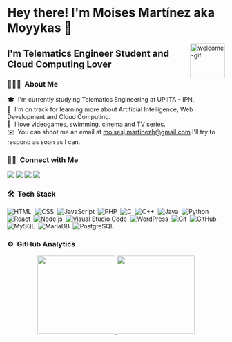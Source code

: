 <!--
**moyykas/moyykas** is a ✨ _special_ ✨ repository because its `README.md` (this file) appears on your GitHub profile.
-->
# 𝐇ey there! I'm Moises Martínez aka Moyykas 👋

<img align="right" alt="welcome-gif" height="80px" src="https://polekon.org/wp-content/uploads/2021/12/hello_world_title3.gif"/>

## I'm Telematics Engineer Student and Cloud Computing Lover

### 👨🏻‍💻 &nbsp;About Me

🎓 &nbsp;I'm currently studying Telematics Engineering at UPIITA - IPN.\
🌱 &nbsp;I'm on track for learning more about Artificial Intelligence, Web Development and Cloud Computing.\
💬 &nbsp;I love videogames, swimming, cinema and TV series.\
✉️ &nbsp;You can shoot me an email at moisesj.martinezh@gmail.com I'll try to respond as soon as I can.
### 🤝🏻 &nbsp;Connect with Me

<p align="left">
<a href="https://linkedin.com/in/moyymtz"><img src="https://img.shields.io/badge/-Moises%20Martinez-0077B5?style=flat&logo=Linkedin"/></a>
<a href="mailto:avsingh@umass.edu"><img src="https://img.shields.io/badge/-moisesj.martinezh@gmail.com-D14836?style=flat&logo=Gmail&logoColor=white"/></a>
<a href="https://twitter.com/moyykas"><img src="https://img.shields.io/badge/-@moyykas-1877F2?style=flat&logo=Twitter&logoColor=white"/></a>
<a href="https://instagram.com/moyykas"><img src="https://img.shields.io/badge/-@moyykas-E4405F?style=flat&logo=Instagram&logoColor=white"/></a>
</p>

### 🛠 &nbsp;Tech Stack

![HTML](https://img.shields.io/badge/-HTML-05122A?style=flat&logo=HTML5)&nbsp;
![CSS](https://img.shields.io/badge/-CSS-05122A?style=flat&logo=CSS3&logoColor=1572B6)&nbsp;
![JavaScript](https://img.shields.io/badge/-JavaScript-05122A?style=flat&logo=javascript)&nbsp;
![PHP](https://img.shields.io/badge/-PHP-05122A?style=flat&logo=php)&nbsp;
![C](https://img.shields.io/badge/-C-05122A?style=flat&logo=C)&nbsp;
![C++](https://img.shields.io/badge/-C++-05122A?style=flat&logo=C%2B%2B&logoColor=00599C)&nbsp;
![Java](https://img.shields.io/badge/-Java-05122A?style=flat&logo=Java)&nbsp;
![Python](https://img.shields.io/badge/-Python-05122A?style=flat&logo=python)&nbsp;
![React](https://img.shields.io/badge/-React-05122A?style=flat&logo=react)&nbsp;
![Node.js](https://img.shields.io/badge/-Node.js-05122A?style=flat&logo=node.js)&nbsp;
![Visual Studio Code](https://img.shields.io/badge/-Visual%20Studio%20Code-05122A?style=flat&logo=visual-studio-code&logoColor=007ACC)&nbsp;
![WordPress](https://img.shields.io/badge/-WordPress-05122A?style=flat&logo=wordpress)&nbsp;
![Git](https://img.shields.io/badge/-Git-05122A?style=flat&logo=git)&nbsp;
![GitHub](https://img.shields.io/badge/-GitHub-05122A?style=flat&logo=github)&nbsp;
![MySQL](https://img.shields.io/badge/-MySQL-05122A?style=flat&logo=mysql)&nbsp;
![MariaDB](https://img.shields.io/badge/-MariaDB-05122A?style=flat&logo=mariadb)&nbsp;
![PostgreSQL](https://img.shields.io/badge/-PostgreSQL-05122A?style=flat&logo=postgresql)&nbsp;

### ⚙️ &nbsp;GitHub Analytics

<p align="center">
<a href="https://github.com/moyykas">
  <img height="180em" src="https://github-readme-stats-eight-theta.vercel.app/api?username=moyykas&show_icons=true&theme=vision-friendly-dark&include_all_commits=true&count_private=true"/>
  <img height="180em" src="https://github-readme-stats-eight-theta.vercel.app/api/top-langs/?username=moyykas&layout=compact&theme=vision-friendly-dark"/>
</a>
</p>